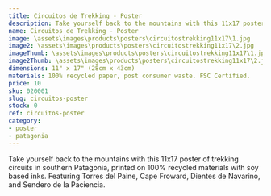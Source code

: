 ```yaml
---
title: Circuitos de Trekking - Poster
description: Take yourself back to the mountains with this 11x17 poster of trekking circuits in southern Patagonia, printed on 100% recycled materials.
name: Circuitos de Trekking - Poster
image: \assets\images\products\posters\circuitostrekking11x17\1.jpg
image2: \assets\images\products\posters\circuitostrekking11x17\2.jpg
imageThumb: \assets\images\products\posters\circuitostrekking11x17\1.jpg
image2Thumb: \assets\images\products\posters\circuitostrekking11x17\2.jpg
dimensions: 11" x 17" (28cm x 43cm)
materials: 100% recycled paper, post consumer waste. FSC Certified.
price: 10
sku: 020001
slug: circuitos-poster
stock: 0
ref: circuitos-poster
category:
- poster
- patagonia
---
```

Take yourself back to the mountains with this 11x17 poster of trekking circuits in southern Patagonia, printed on 100% recycled materials with soy based inks. Featuring Torres del Paine, Cape Froward, Dientes de Navarino, and Sendero de la Paciencia.
